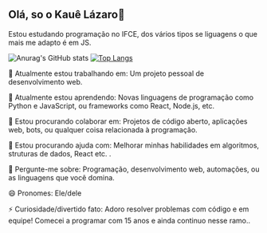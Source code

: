 ## Olá, so o Kauê Lázaro👋
Estou estudando programação no IFCE, dos vários tipos se liguagens o que mais me adapto é em JS.


![Anurag's GitHub stats](https://github-readme-stats.vercel.app/api?username=Klzbug&show_icons=true&theme=radical)
[![Top Langs](https://github-readme-stats.vercel.app/api/top-langs/?username=Klzbug&layout=compact&theme=radical)](https://github.com/anuraghazra/github-readme-stats)

🔭 Atualmente estou trabalhando em:
Um projeto pessoal de desenvolvimento web.

🌱 Atualmente estou aprendendo:
Novas linguagens de programação como Python e JavaScript, ou frameworks como React, Node.js, etc.

👯 Estou procurando colaborar em:
Projetos de código aberto, aplicações web, bots, ou qualquer coisa relacionada à programação.

🤔 Estou procurando ajuda com:
Melhorar minhas habilidades em algoritmos, struturas de dados, React etc. .

💬 Pergunte-me sobre:
Programação, desenvolvimento web, automações, ou as linguagens que você domina.

😄 Pronomes:
Ele/dele

⚡ Curiosidade/divertido fato:
Adoro resolver problemas com código e em equipe! Comecei a programar com 15 anos e ainda continuo nesse ramo..


